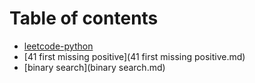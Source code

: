 # Table of contents

* [leetcode-python](README.md)
* [41 first missing positive](41 first missing positive.md)
* [binary search](binary search.md)

